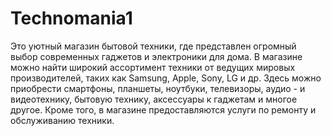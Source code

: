 # Technomania1
Это уютный магазин бытовой техники, где представлен огромный выбор современных гаджетов и электроники для дома. В магазине можно найти широкий ассортимент техники от ведущих мировых производителей, таких как Samsung, Apple, Sony, LG и др. Здесь можно приобрести смартфоны, планшеты, ноутбуки, телевизоры, аудио - и видеотехнику, бытовую технику, аксессуары к гаджетам и многое другое. Кроме того, в магазине предоставляются услуги по ремонту и обслуживанию техники.
